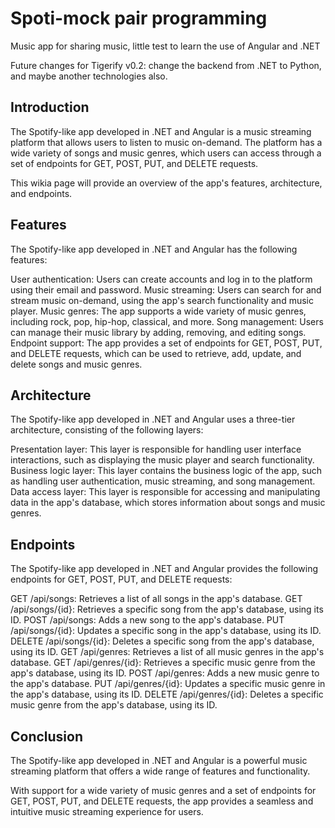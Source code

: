 # Spoti-mock pair programming
Music app for sharing music, little test to learn the use of Angular and .NET

Future changes for Tigerify v0.2: change the backend from .NET to Python, and maybe another technologies also.

## Introduction
The Spotify-like app developed in .NET and Angular is a music streaming platform that allows users to listen to music on-demand. The platform has a wide variety of songs and music genres, which users can access through a set of endpoints for GET, POST, PUT, and DELETE requests. 

This wikia page will provide an overview of the app's features, architecture, and endpoints.

## Features
The Spotify-like app developed in .NET and Angular has the following features:

User authentication: Users can create accounts and log in to the platform using their email and password.
Music streaming: Users can search for and stream music on-demand, using the app's search functionality and music player.
Music genres: The app supports a wide variety of music genres, including rock, pop, hip-hop, classical, and more.
Song management: Users can manage their music library by adding, removing, and editing songs.
Endpoint support: The app provides a set of endpoints for GET, POST, PUT, and DELETE requests, which can be used to retrieve, add, update, and delete songs and music genres.

## Architecture
The Spotify-like app developed in .NET and Angular uses a three-tier architecture, consisting of the following layers:

Presentation layer: This layer is responsible for handling user interface interactions, such as displaying the music player and search functionality.
Business logic layer: This layer contains the business logic of the app, such as handling user authentication, music streaming, and song management.
Data access layer: This layer is responsible for accessing and manipulating data in the app's database, which stores information about songs and music genres.

## Endpoints
The Spotify-like app developed in .NET and Angular provides the following endpoints for GET, POST, PUT, and DELETE requests:

GET /api/songs: Retrieves a list of all songs in the app's database.
GET /api/songs/{id}: Retrieves a specific song from the app's database, using its ID.
POST /api/songs: Adds a new song to the app's database.
PUT /api/songs/{id}: Updates a specific song in the app's database, using its ID.
DELETE /api/songs/{id}: Deletes a specific song from the app's database, using its ID.
GET /api/genres: Retrieves a list of all music genres in the app's database.
GET /api/genres/{id}: Retrieves a specific music genre from the app's database, using its ID.
POST /api/genres: Adds a new music genre to the app's database.
PUT /api/genres/{id}: Updates a specific music genre in the app's database, using its ID.
DELETE /api/genres/{id}: Deletes a specific music genre from the app's database, using its ID.

## Conclusion
The Spotify-like app developed in .NET and Angular is a powerful music streaming platform that offers a wide range of features and functionality. 

With support for a wide variety of music genres and a set of endpoints for GET, POST, PUT, and DELETE requests, the app provides a seamless and intuitive music streaming experience for users.


